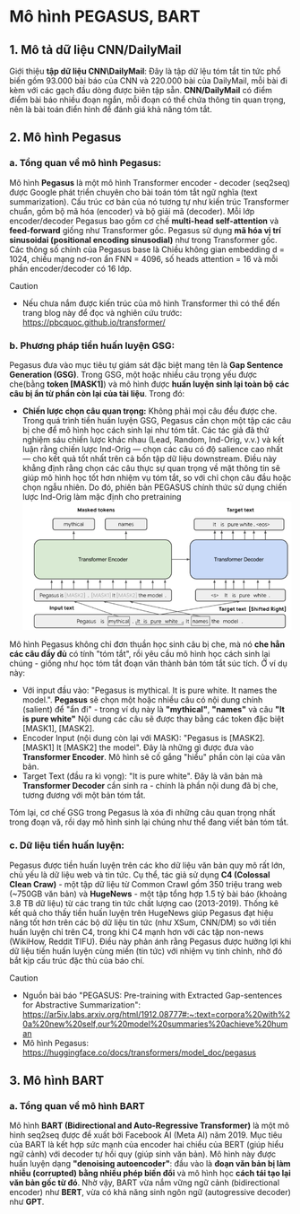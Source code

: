# Mô hình **PEGASUS**, **BART**
## 1. Mô tả dữ liệu CNN/DailyMail
Giới thiệu **tập dữ liệu CNN\DailyMail**: Đây là tập dữ lệu tóm tắt tin tức phổ biến gồm 93.000 bài báo của CNN và 220.000 bài của DailyMail, mỗi bài đi kèm với các gạch đầu dòng được biên tập sẵn. **CNN/DailyMail** có điểm điểm bài báo nhiều đoạn ngắn, mỗi đoạn có thể chứa thông tin quan trọng, nên là bài toán điển hình để đánh giá khả năng tóm tắt. 
## 2. Mô hình Pegasus
### a. Tổng quan về mô hình Pegasus:
Mô hình **Pegasus** là một mô hình Transformer encoder - decoder (seq2seq) được Google phát triển chuyên cho bài toán tóm tắt ngữ nghĩa (text summarization). Cấu trúc cơ bản của nó tương tự như kiến trúc Transformer chuẩn, gồm bộ mã hóa (encoder) và bộ giải mã (decoder). Mỗi lớp encoder/decoder Pegasus bao gồm cơ chế **multi-head self-attention** và **feed-forward** giống như Transformer gốc. Pegasus sử dụng **mã hóa vị trí sinusoidai (positional encoding sinusodial)** như trong Transformer gốc. Các thông số chính của Pegasus base là Chiều không gian embedding d = 1024, chiều mạng nơ-ron ẩn FNN = 4096, số heads attention = 16 và mỗi phần encoder/decoder có 16 lớp. 

> [!CAUTION] 
- Nếu chưa nắm được kiến trúc của mô hình Transformer thì có thể đến trang blog này để đọc và nghiên cứu trước: https://pbcquoc.github.io/transformer/

### b. Phương pháp tiền huấn luyện GSG:
Pegasus đưa vào mục tiêu tự giám sát đặc biệt mang tên là **Gap Sentence Generation (GSG)**. Trong GSG, một hoặc nhiều câu trọng yếu được che(bằng **token [MASK1]**) và mô hình được **huấn luyện sinh lại toàn bộ các câu bị ẩn từ phần còn lại của tài liệu**. Trong đó:
- **Chiến lược chọn câu quan trọng:** Không phải mọi câu đều được che. Trong quá trình tiền huấn luyện GSG, Pegasus cần chọn một tập các câu bị che để mô hình học cách sinh lại như tóm tắt. Các tác giả đã thử nghiệm sáu chiến lược khác nhau (Lead, Random, Ind-Orig, v.v.) và kết luận rằng chiến lược Ind-Orig — chọn các câu có độ salience cao nhất — cho kết quả tốt nhất trên cả bốn tập dữ liệu downstream. Điều này khẳng định rằng chọn các câu thực sự quan trọng về mặt thông tin sẽ giúp mô hình học tốt hơn nhiệm vụ tóm tắt, so với chỉ chọn câu đầu hoặc chọn ngẫu nhiên. Do đó, phiên bản PEGASUS chính thức sử dụng chiến lược Ind-Orig làm mặc định cho pretraining
![alt text](Pegasus_Architecture.png)

Mô hình Pegasus không chỉ đơn thuần học sinh câu bị che, mà nó **che hẳn các câu đầy đủ** có tính "tóm tắt", rồi yêu cầu mô hình học cách sinh lại chúng - giống như học tóm tắt đoạn văn thành bản tóm tắt súc tích. Ở ví dụ này:
- Với input đầu vào: "Pegasus is mythical. It is pure white. It names the model.". **Pegasus** sẽ chọn một hoặc nhiều câu có nội dung chính (salient) để "ẩn đi" - trong ví dụ này là **"mythical"**, **"names"** và câu **"It is pure white"** Nội dung các câu sẽ được thay bằng các token đặc biệt [MASK1], [MASK2]. 
- Encoder Input (nội dung còn lại với MASK): "Pegasus is [MASK2]. [MASK1] It [MASK2] the model". Đây là những gì được đưa vào **Transformer Encoder**. Mô hình sẽ cố gắng "hiểu" phần còn lại của văn bản. 
- Target Text (đầu ra kì vọng): "It is pure white". Đây là văn bản mà **Transformer Decoder** cần sinh ra - chính là phần nội dung đã bị che, tương đương với một bản tóm tắt. 

Tóm lại, cơ chế GSG trong Pegasus là xóa đi những câu quan trọng nhất trong đoạn vă, rồi dạy mô hình sinh lại chúng như thể đang viết bản tóm tắt. 
### c. Dữ liệu tiền huấn luyện: 
Pegasus được tiền huấn luyện trên các kho dữ liệu văn bản quy mô rất lớn, chủ yếu là dữ liệu web và tin tức. Cụ thể, tác giả sử dụng **C4 (Colossal Clean Craw)** - một tập dữ liệu từ Common Crawl gồm 350 triệu trang web (~750GB văn bản) và **HugeNews** - một tập tổng hợp 1.5 tỷ bài báo  (khoảng 3.8 TB dữ liệu) từ các trang tin tức chất lượng cao (2013-2019). Thống kê kết quả cho thấy tiền huấn luyện trên HugeNews giúp Pegasus đạt hiệu năng tốt hơn trên các bộ dữ liệu tin tức (như XSum, CNN/DM) so với tiền huấn luyện chỉ trên C4, trong khi C4 mạnh hơn với các tập non-news (WikiHow, Reddit TIFU). Điều này phản ánh rằng Pegasus được hưởng lợi khi dữ liệu tiền huấn luyện cùng miền (tin tức) với nhiệm vụ tinh chỉnh, nhờ đó bắt kịp cấu trúc đặc thù của báo chí.

> [!CAUTION]
> - Nguồn bài báo "PEGASUS: Pre-training with Extracted Gap-sentences for Abstractive Summarization": https://ar5iv.labs.arxiv.org/html/1912.08777#:~:text=corpora%20with%20a%20new%20self,our%20model%20summaries%20achieve%20human
> - Mô hình Pegasus: https://huggingface.co/docs/transformers/model_doc/pegasus

## 3. Mô hình BART
### a. Tổng quan về mô hình BART
Mô hình **BART (Bidirectional and Auto-Regressive Transformer)** là một mô hình seq2seq được đề xuất bởi Facebook AI (Meta AI) năm 2019. Mục tiêu của BART là kết hợp sức mạnh của encoder hai chiều của BERT (giúp hiểu ngữ cảnh) với decoder tự hồi quy (giúp sinh văn bản). Mô hình này được huấn luyện dạng **"denoising autoencoder"**: đầu vào là **đoạn văn bản bị làm nhiễu (corrupted) bằng nhiều phép biến đổi** và mô hình học **cách tái tạo lại văn bản gốc từ đó**. Nhờ vậy, BART vừa nắm vững ngữ cảnh (bidirectional encoder) như **BERT**, vừa có khả năng sinh ngôn ngữ (autogressive decoder) như **GPT**.   